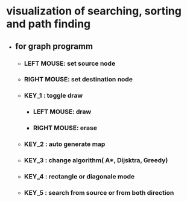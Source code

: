# visualization of searching, sorting and path finding

* ## for graph programm
  * ### LEFT MOUSE: set source node
  * ### RIGHT MOUSE: set destination node
  * ### KEY_1 : toggle draw
    * ### LEFT MOUSE: draw
    * ### RIGHT MOUSE: erase
  * ### KEY_2 : auto generate map
  * ### KEY_3 : change algorithm( A*, Dijsktra, Greedy)
  * ### KEY_4 : rectangle or diagonale mode
  * ### KEY_5 : search from source or from both direction
